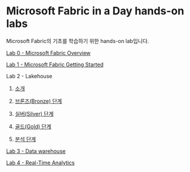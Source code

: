 # Microsoft Fabric in a Day hands-on labs
Microsoft Fabric의 기초를 학습하기 위한 hands-on lab입니다.

[Lab 0 - Microsoft Fabric Overview](/microsoft-fabric-in-a-day/Lab0%20Microsoft%20Fabric%20Overview/Lab0%20Microsoft%20Fabric%20Overview.md)

[Lab 1 - Microsoft Fabric Getting Started](/microsoft-fabric-in-a-day/Lab1%20Microsoft%20Fabric%20Getting%20Started/Lab1%20Microsoft%20Fabric%20Getting%20Started.md)

Lab 2 - Lakehouse
1. [소개](/microsoft-fabric-in-a-day/Lab2%20Microosft%20Fabric%20Lakehouse/Lab2%20Microosft%20Fabric%20Lakehouse1.md)

2. [브론즈(Bronze) 단계](/microsoft-fabric-in-a-day/Lab2%20Microosft%20Fabric%20Lakehouse/Lab2%20Microosft%20Fabric%20Lakehouse2.md)

3. [실버(Silver) 단계](/microsoft-fabric-in-a-day/Lab2%20Microosft%20Fabric%20Lakehouse/Lab2%20Microosft%20Fabric%20Lakehouse3.md) 

4. [골드(Gold) 단계](/microsoft-fabric-in-a-day/Lab2%20Microosft%20Fabric%20Lakehouse/Lab2%20Microosft%20Fabric%20Lakehouse4.md)

5. [분석 단계](/microsoft-fabric-in-a-day/Lab2%20Microosft%20Fabric%20Lakehouse/Lab2%20Microosft%20Fabric%20Lakehouse5.md)

[Lab 3 - Data warehouse](/microsoft-fabric-in-a-day/Lab3%20Microsoft%20Fabric%20Data%20Warehouse/Lab3%20Microsoft%20Fabric%20Data%20Warehouse.md)

[Lab 4 - Real-Time Analytics](/microsoft-fabric-in-a-day/Lab4%20Microsoft%20Fabric%20Real-Time%20Analytics/Lab4%20Microsoft%20Fabric%20Real-Time%20Analytics.md)